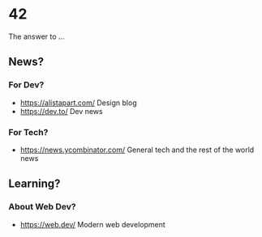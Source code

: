 # 42

The answer to ...

## News?

### For Dev?

- https://alistapart.com/ Design blog
- https://dev.to/ Dev news

### For Tech?

- https://news.ycombinator.com/ General tech and the rest of the world news

## Learning?

### About Web Dev?

- https://web.dev/ Modern web development
